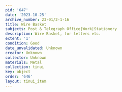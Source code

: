 ```yaml
---
pid: '647'
date: '2023-10-25'
archive_number: 23-01/2-1-16
title: Wire Basket
subjects: Post & Telegraph Office|Work|Stationery
description: Wire Basket, for letters etc.
extent: '1'
condition: Good
date_unvalidated: Unknown
creator: Unknown
collector: Unknown
materials: Metal
collection: tinui
key: object
order: '646'
layout: tinui_item
---
```

